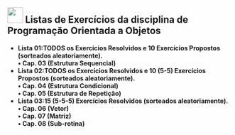 ##  <img src="https://media.giphy.com/media/iY8CRBdQXODJSCERIr/giphy.gif" width="35"><b> Listas de Exercícios da disciplina de Programação Orientada a Objetos

- Lista 01:TODOS os Exercícios Resolvidos e 10 Exercícios Propostos (sorteados aleatoriamente). <br>
 • Cap. 03 (Estrutura Sequencial)
- Lista 02:TODOS os Exercícios Resolvidos  e 10 (5-5) Exercícios Propostos (sorteados aleatoriamente).<br>
   • Cap. 04 (Estrutura Condicional) <br>
   • Cap. 05 (Estrutura de Repetição) <br>
- Lista 03:15 (5-5-5) Exercícios Resolvidos (sorteados aleatoriamente).<br>
   • Cap. 06 (Vetor) <br>
   • Cap. 07 (Matriz) <br>
   • Cap. 08 (Sub-rotina)<br>
